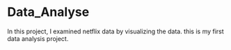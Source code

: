 # Data_Analyse
In this project, I examined netflix data by visualizing the data. this is my first data analysis project.
